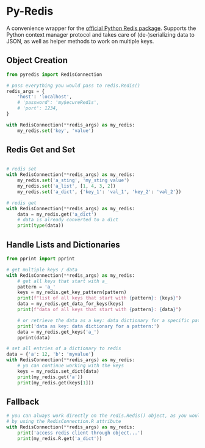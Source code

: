 # Py-Redis

A convenience wrapper for the [official Python Redis package](https://pypi.org/project/redis/). 
Supports the Python context manager protocol and takes care of (de-)serializing data to JSON, 
as well as helper methods to work on multiple keys.

## Object Creation

```python
from pyredis import RedisConnection

# pass everything you would pass to redis.Redis()
redis_args = {
    'host': 'localhost',
    # 'password': 'my$ecureRed1s',
    # 'port': 1234,
}

with RedisConnection(**redis_args) as my_redis:
    my_redis.set('key', 'value')

```

## Redis Get and Set

```python

# redis set
with RedisConnection(**redis_args) as my_redis:
    my_redis.set('a_sting', 'my_sting value')
    my_redis.set('a_list', [1, 4, 3, 2])
    my_redis.set('a_dict', {'key_1': 'val_1', 'key_2': 'val_2'})

# redis get
with RedisConnection(**redis_args) as my_redis:
    data = my_redis.get('a_dict')
    # data is already converted to a dict
    print(type(data))

```

## Handle Lists and Dictionaries

```python
from pprint import pprint

# get multiple keys / data
with RedisConnection(**redis_args) as my_redis:
    # get all keys that start with a_
    pattern = 'a_'
    keys = my_redis.get_key_pattern(pattern)
    print(f"list of all keys that start with {pattern}: {keys}")
    data = my_redis.get_data_for_keys(keys)
    print(f"data of all keys that start with {pattern}: {data}")

    # or retrieve the data as a key: data dictionary for a specific pattern
    print('data as key: data dictionary for a pattern:')
    data = my_redis.get_keys('a_')
    pprint(data)

# set all entries of a dictionary to redis
data = {'a': 12, 'b': 'myvalue'}
with RedisConnection(**redis_args) as my_redis:
    # yo can continue working with the keys
    keys = my_redis.set_dict(data)
    print(my_redis.get('a'))
    print(my_redis.get(keys[1]))
```

## Fallback

```python
# you can always work directly on the redis.Redis() object, as you would with the official package,
# by using the RedisConnection.R attribute
with RedisConnection(**redis_args) as my_redis:
    print('access redis client through object...')
    print(my_redis.R.get('a_dict'))
```
